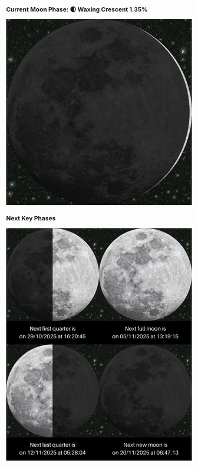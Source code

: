 ### Current Moon Phase: 🌒 Waxing Crescent 1.35%
![Moon Phase](moonphase.png)
### Next Key Phases
![Gallery](gallery.png)